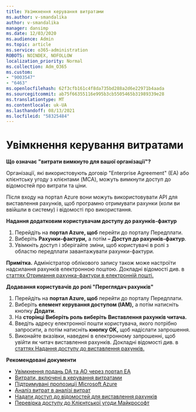 ```yaml
---
title: Увімкнення керування витратами
ms.author: v-smandalika
author: v-smandalika
manager: dansimp
ms.date: 12/03/2020
ms.audience: Admin
ms.topic: article
ms.service: o365-administration
ROBOTS: NOINDEX, NOFOLLOW
localization_priority: Normal
ms.collection: Adm_O365
ms.custom:
- "9003547"
- "6463"
ms.openlocfilehash: 62f3cfb161c4f8da735bd288a2d6e22971b4aada
ms.sourcegitcommit: ab75f66355116e995b3cb5505465b31989339e28
ms.translationtype: MT
ms.contentlocale: uk-UA
ms.lasthandoff: 08/13/2021
ms.locfileid: "58325484"
---
```

# <a name="enable-cost-management"></a>Увімкнення керування витратами

**Що означає "витрати вимкнуто для вашої організації"?**

Організації, які використовують договір "Enterprise Agreement" (EA) або клієнтську угоду з клієнтами (MCA), можуть вимкнути доступ до відомостей про витрати та ціни.

Після входу на портал Azure вони можуть використовувати API для виставлення рахунків, щоб програмно отримувати рахунки (коли ви ввійшли в систему) і відомості про використання.

**Надання додатковим користувачам доступу до рахунків-фактур**

1. Перейдіть на **портал Azure, щоб** перейти до порталу Передплати.
2. Виберіть **Рахунки-фактури,** а потім **– Доступ до рахунків-фактур**.
3. Увімкніть доступ і зберігайте зміни, щоб користувачі в ролі з областю передплати завантажувати рахунки-фактури.

**Примітка.** Адміністратор облікового запису також може настроїти надсилання рахунків електронною поштою. Докладні відомості див. в [статтях Отримання рахунка-фактури в електронній пошті.](https://docs.microsoft.com/azure/cost-management-billing/manage/download-azure-invoice-daily-usage-date?)

**Додавання користувачів до ролі "Переглядач рахунків"**

1. Перейдіть на **портал Azure, щоб** перейти до порталу Передплати.
2. Виберіть **елемент керування доступом (IAM),** а потім натисніть кнопку **Додати**.
3. На **сторінці Виберіть роль виберіть** **Виставлення рахунків читача.**
4. Введіть адресу електронної пошти користувача, якого потрібно запросити, а потім натисніть **кнопку OK,** щоб надіслати запрошення.
5. Виконайте вказівки, наведені в електронному запрошенні, щоб увійти як читач виставлення рахунків. Докладні відомості див. в [статтях Надання доступу до виставлення рахунків.](https://docs.microsoft.com/azure/cost-management-billing/manage/manage-billing-access?WT.mc_id=Portal-Microsoft_Azure_Support#opt-in)

**Рекомендовані документи**

- [Увімкнення подань DA та AO через портал EA](https://docs.microsoft.com/azure/cost-management-billing/costs/assign-access-acm-data?WT.mc_id=Portal-Microsoft_Azure_Support#enable-access-to-costs-in-the-ea-portal)
- [Витрати, включені в керування витратами](https://docs.microsoft.com/azure/cost-management-billing/costs/understand-cost-mgt-data?WT.mc_id=Portal-Microsoft_Azure_Support#costs-included-in-cost-management)
- [Підтримувані пропозиції Microsoft Azure](https://docs.microsoft.com/azure/cost-management-billing/costs/understand-cost-mgt-data?WT.mc_id=Portal-Microsoft_Azure_Support#supported-microsoft-azure-offers)
- [Аналіз витрат в аналізі витрат](https://docs.microsoft.com/azure/cost-management-billing/costs/quick-acm-cost-analysis?WT.mc_id=Portal-Microsoft_Azure_Support&tabs=azure-portal#review-costs-in-cost-analysis)
- [Надати доступ до відомостей для виставлення рахунків](https://docs.microsoft.com/azure/cost-management-billing/manage/manage-billing-access?WT.mc_id=Portal-Microsoft_Azure_Support)
- [Перевірка доступу до Клієнтської угоди Майкрософт](https://docs.microsoft.com/azure/cost-management-billing/manage/download-azure-invoice-daily-usage-date?WT.mc_id=Portal-Microsoft_Azure_Support#check-access-to-a-microsoft-customer-agreement)






